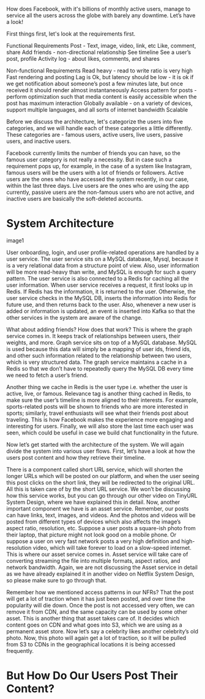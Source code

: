 How does Facebook, with it's billions of monthly active users, manage to service all the users across the globe with barely any downtime. Let’s have a look!

First things first, let's look at the requirements first.

Functional Requirements
Post - Text, image, video, link, etc
Like, comment, share
Add friends - non-directional relationship
See timeline
See a user’s post, profile
Activity log - about likes, comments, and shares

Non-functional Requirements
Read heavy - read to write ratio is very high
Fast rendering and posting
Lag is Ok, but latency should be low - it is ok if we get notification about someone’s post a few minutes late, but once received it should render almost instantaneously
Access pattern for posts - perform optimization such that media content is easily accessible when the post has maximum interaction
Globally available - on a variety of devices, support multiple languages, and all sorts of internet bandwidth
Scalable

Before we discuss the architecture, let's categorize the users into five categories, and we will handle each of these categories a little differently. These categories are - famous users, active users, live users, passive users, and inactive users.

Facebook currently limits the number of friends you can have, so the famous user category is not really a necessity. But in case such a requirement pops up, for example, in the case of a system like Instagram, famous users will be the users with a lot of friends or followers. Active users are the ones who have accessed the system recently, in our case, within the last three days. Live users are the ones who are using the app currently, passive users are the non-famous users who are not active, and inactive users are basically the soft-deleted accounts.

# System Architecture

image1

User onboarding, login, and user profile-related operations are handled by a user service. The user service sits on a MySQL database, Mysql, because it is a very relational data from a structure point of view. Also, user information will be more read-heavy than write, and MySQL is enough for such a query pattern. The user service is also connected to a Redis for caching all the user information. When user service receives a request, it first looks up in Redis. If Redis has the information, it is returned to the user. Otherwise, the user service checks in the MySQL DB, inserts the information into Redis for future use, and then returns back to the user. Also, whenever a new user is added or information is updated, an event is inserted into Kafka so that the other services in the system are aware of the change.

What about adding friends? How does that work?
This is where the graph service comes in. It keeps track of relationships between users, their weights, and more. Graph service sits on top of a MySQL database. MySQL is used because this data will simply be a mapping of user ids, friend ids, and other such information related to the relationship between two users, which is very structured data. The graph service maintains a cache in a Redis so that we don’t have to repeatedly query the MySQL DB every time we need to fetch a user’s friend.

Another thing we cache in Redis is the user type i.e. whether the user is active, live, or famous. Relevance tag is another thing cached in Redis, to make sure the user’s timeline is more aligned to their interests. For example, sports-related posts will be shown to friends who are more interested in sports; similarly, travel enthusiasts will see what their friends post about traveling. This is how Facebook makes the experience more engaging and interesting for users. Finally, we will also store the last time each user was seen, which could be useful in case we build chat functionality in the future.

Now let’s get started with the architecture of the system. We will again divide the system into various user flows. First, let’s have a look at how the users post content and how they retrieve their timeline.

There is a component called short URL service, which will shorten the longer URLs which will be posted on our platform, and when the user seeing this post clicks on the short link, they will be redirected to the original URL. All this is taken care of by the short URL service. We won’t be discussing how this service works, but you can go through our other video on TinyURL System Design, where we have explained this in detail. Now, another important component we have is an asset service. Remember, our posts can have links, text, images, and videos. And the photos and videos will be posted from different types of devices which also affects the image’s aspect ratio, resolution, etc. Suppose a user posts a square-ish photo from their laptop, that picture might not look good on a mobile phone. Or suppose a user on very fast network posts a very high definition and high-resolution video, which will take forever to load on a slow-speed internet. This is where our asset service comes in. Asset service will take care of converting streaming the file into multiple formats, aspect ratios, and network bandwidth. Again, we are not discussing the Asset service in detail as we have already explained it in another video on Netflix System Design, so please make sure to go through that.

Remember how we mentioned access patterns in our NFRs? That the post will get a lot of traction when it has just been posted, and over time the popularity will die down. Once the post is not accessed very often, we can remove it from CDN, and the same capacity can be used by some other asset. This is another thing that asset takes care of. It decides which content goes on CDN and what goes into S3, which we are using as a permanent asset store. Now let’s say a celebrity likes another celebrity’s old photo. Now, this photo will again get a lot of traction, so it will be pulled from S3 to CDNs in the geographical locations it is being accessed frequently.

# But How Do Our Users Post Their Content?
